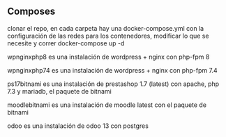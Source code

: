 ## Composes

clonar el repo, en cada carpeta hay una docker-compose.yml con la configuración de las redes para los contenedores, modificar lo que se necesite y correr docker-compose up -d 

wpnginxphp8 es una instalación de wordpress + nginx con php-fpm 8

wpnginxphp74 es una instalación de wordpress + nginx con php-fpm 7.4

ps17bitnami es una instalación de prestashop 1.7 (latest) con apache, php 7.3 y mariadb, el paquete de bitnami

moodlebitnami es una instalación de moodle latest con el paquete de bitnami

odoo es una instalación de odoo 13 con postgres